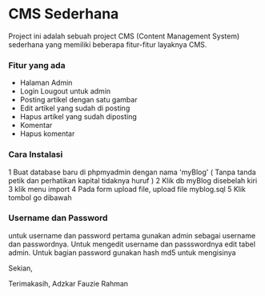 # CMS Sederhana
Project ini adalah sebuah project CMS (Content Management System) sederhana yang memiliki beberapa fitur-fitur layaknya CMS.

### Fitur yang ada
- Halaman Admin
- Login Lougout untuk admin
- Posting artikel dengan satu gambar
- Edit artikel yang sudah di posting
- Hapus artikel yang sudah diposting
- Komentar
- Hapus komentar

### Cara Instalasi
1 Buat database baru di phpmyadmin dengan nama 'myBlog' ( Tanpa tanda petik dan perhatikan kapital tidaknya huruf )
2 Klik db myBlog disebelah kiri
3 klik menu import
4 Pada form upload file, upload file myblog.sql
5 Klik tombol go dibawah

### Username dan Password
untuk username dan password pertama gunakan admin sebagai username dan passwordnya. Untuk mengedit username dan passswordnya edit tabel admin. Untuk bagian password gunakan hash md5 untuk mengisinya






Sekian,

Terimakasih,
Adzkar Fauzie Rahman